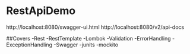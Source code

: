 # RestApiDemo

http://localhost:8080/swagger-ui.html
http://localhost:8080/v2/api-docs

##Covers
-Rest
-RestTemplate
-Lombok
-Validation
-ErrorHandling
-ExceptionHandling
-Swagger
-junits
-mockito


